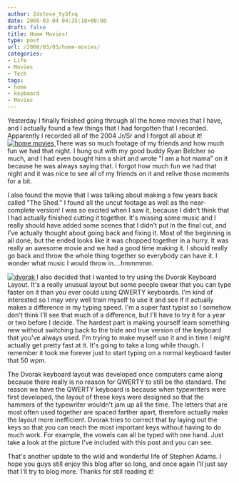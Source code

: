 ```yaml
---
author: 2dsteve_ty3fxq
date: 2008-03-04 04:35:18+00:00
draft: false
title: Home Movies!
type: post
url: /2008/03/03/home-movies/
categories:
- Life
- Movies
- Tech
tags:
- home
- keyboard
- Movies
---
```


Yesterday I finally finished going through all the home movies that I have, and I actually found a few things that I had forgotten that I recorded. Apparently I recorded all of the 2004 Jr/Sr and I forgot all about it! [![home movies](http://www.bitsandbinary.com/wp-content/uploads/2008/03/3888.thumbnail.png)
](http://www.bitsandbinary.com/wp-content/uploads/2008/03/3888.png)There was so much footage of my friends and how much fun we had that night. I hung out with my good buddy Ryan Belcher so much, and I had even bought him a shirt and wrote "I am a hot mama" on it because he was always saying that. I forgot how much fun we had that night and it was nice to see all of my friends on it and relive those moments for a bit.

I also found the movie that I was talking about making a few years back called "The Shed." I found all the uncut footage as well as the near-complete version! I was so excited when I saw it, because I didn't think that I had actually finished cutting it together. It's missing some music and I really should have added some scenes that I didn't put in the final cut, and I've actually thought about going back and fixing it. Most of the beginning is all done, but the ended looks like it was chopped together in a hurry. It was really an awesome movie and we had a good time making it. I should really go back and throw the whole thing together so everybody can have it. I wonder what music I would throw in....hmmmmm.

[![dvorak](http://www.bitsandbinary.com/wp-content/uploads/2008/03/dvorak.thumbnail.jpg)
](http://www.bitsandbinary.com/wp-content/uploads/2008/03/dvorak.jpg)I also decided that I wanted to try using the Dvorak Keyboard Layout. It's a really unusual layout but some people swear that you can type faster on it than you ever could using QWERTY keyboards. I'm kind of interested so I may very well train myself to use it and see if it actually makes a difference in my typing speed. I'm a super fast typist so I somehow don't think I'll see that much of a difference, but I'll have to try it for a year or two before I decide. The hardest part is making yourself learn something new without switching back to the tride and true version of the keyboard that you've always used. I'm trying to make myself use it and in time I might actually get pretty fast at it. It's going to take a long while though. I remember it took me forever just to start typing on a normal keyboard faster that 50 wpm.

The Dvorak keyboard layout was developed once computers came along because there really is no reason for QWERTY to still be the standard. The reason we have the QWERTY keyboard is because when typewriters were first developed, the layout of these keys were designed so that the hammers of the typewriter wouldn't jam up all the time. The letters that are most often used together are spaced farther apart, therefore actually make the layout more inefficient. Dvorak tries to correct that by laying out the keys so that you can reach the most important keys without having to do much work. For example, the vowels can all be typed with one hand. Just take a look at the picture I've included with this post and you can see.

That's another update to the wild and wonderful life of Stephen Adams. I hope you guys still enjoy this blog after so long, and once again I'll just say that I'll try to blog more. Thanks for still reading it!
